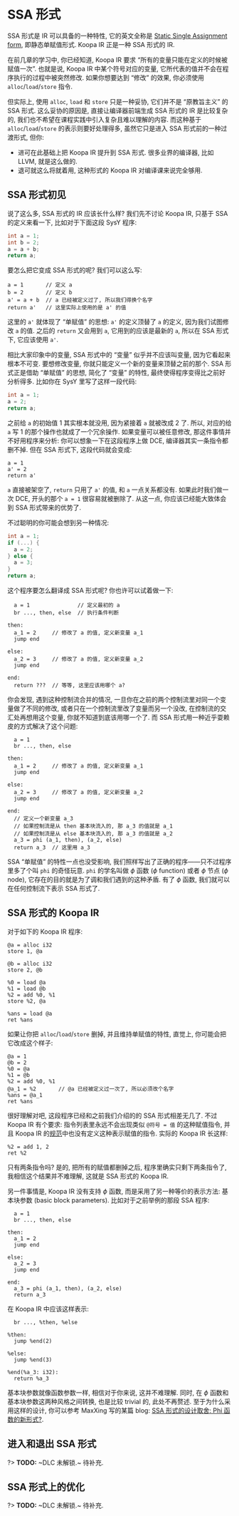 # SSA 形式

SSA 形式是 IR 可以具备的一种特性, 它的英文全称是 [Static Single Assignment form](https://en.wikipedia.org/wiki/Static_single_assignment_form), 即静态单赋值形式. Koopa IR 正是一种 SSA 形式的 IR.

在前几章的学习中, 你已经知道, Koopa IR 要求 “所有的变量只能在定义的时候被赋值一次”. 也就是说, Koopa IR 中某个符号对应的变量, 它所代表的值并不会在程序执行的过程中被突然修改. 如果你想要达到 “修改” 的效果, 你必须使用 `alloc`/`load`/`store` 指令.

但实际上, 使用 `alloc`, `load` 和 `store` 只是一种妥协, 它们并不是 “原教旨主义” 的 SSA 形式. 这么妥协的原因是, 直接让编译器前端生成 SSA 形式的 IR 是比较复杂的, 我们也不希望在课程实践中引入复杂且难以理解的内容. 而这种基于 `alloc`/`load`/`store` 的表示则要好处理得多, 虽然它只是进入 SSA 形式前的一种过渡形式, 但你:

* 进可在此基础上把 Koopa IR 提升到 SSA 形式. 很多业界的编译器, 比如 LLVM, 就是这么做的.
* 退可就这么将就着用, 这种形式的 Koopa IR 对编译课来说完全够用.

## SSA 形式初见

说了这么多, SSA 形式的 IR 应该长什么样? 我们先不讨论 Koopa IR, 只基于 SSA 的定义来看一下, 比如对于下面这段 SysY 程序:

```c
int a = 1;
int b = 2;
a = a + b;
return a;
```

要怎么把它变成 SSA 形式的呢? 我们可以这么写:

```
a = 1       // 定义 a
b = 2       // 定义 b
a' = a + b  // a 已经被定义过了, 所以我们得换个名字
return a'   // 这里实际上使用的是 a' 的值
```

这里的 `a'` 就体现了 “单赋值” 的思想: `a'` 的定义顶替了 `a` 的定义, 因为我们试图修改 `a` 的值. 之后的 `return` 又会用到 `a`, 它用到的应该是最新的 `a`, 所以在 SSA 形式下, 它应该使用 `a'`.

相比大家印象中的变量, SSA 形式中的 “变量” 似乎并不应该叫变量, 因为它看起来根本不可变. 要想修改变量, 你就只能定义一个新的变量来顶替之前的那个. SSA 形式正是借助 “单赋值” 的思想, 简化了 “变量” 的特性, 最终使得程序变得比之前好分析得多. 比如你在 SysY 里写了这样一段代码:

```c
int a = 1;
a = 2;
return a;
```

之前给 `a` 的初始值 1 其实根本就没用, 因为紧接着 `a` 就被改成 2 了. 所以, 对应的给 `a` 写 1 的那个操作也就成了一个冗余操作. 如果变量可以被任意修改, 那这件事情并不好用程序来分析: 你可以想象一下在这段程序上做 DCE, 编译器其实一条指令都删不掉. 但在 SSA 形式下, 这段代码就会变成:

```
a = 1
a' = 2
return a'
```

`a` 直接被架空了, `return` 只用了 `a'` 的值, 和 `a` 一点关系都没有. 如果此时我们做一次 DCE, 开头的那个 `a = 1` 很容易就被删除了. 从这一点, 你应该已经能大致体会到 SSA 形式带来的优势了.

不过聪明的你可能会想到另一种情况:

```c
int a = 1;
if (...) {
  a = 2;
} else {
  a = 3;
}
return a;
```

这个程序要怎么翻译成 SSA 形式呢? 你也许可以试着做一下:

```
  a = 1               // 定义最初的 a
  br ..., then, else  // 执行条件判断

then:
  a_1 = 2     // 修改了 a 的值, 定义新变量 a_1
  jump end

else:
  a_2 = 3     // 修改了 a 的值, 定义新变量 a_2
  jump end

end:
  return ???  // 等等, 这里应该用哪个 a?
```

你会发现, 遇到这种控制流合并的情况, 一旦你在之前的两个控制流里对同一个变量做了不同的修改, 或者只在一个控制流里改了变量而另一个没改, 在控制流的交汇处再想用这个变量, 你就不知道到底该用哪一个了. 而 SSA 形式用一种近乎耍赖皮的方式解决了这个问题:

```
  a = 1
  br ..., then, else

then:
  a_1 = 2     // 修改了 a 的值, 定义新变量 a_1
  jump end

else:
  a_2 = 3     // 修改了 a 的值, 定义新变量 a_2
  jump end

end:
  // 定义一个新变量 a_3
  // 如果控制流是从 then 基本块流入的, 那 a_3 的值就是 a_1
  // 如果控制流是从 else 基本块流入的, 那 a_3 的值就是 a_2
  a_3 = phi (a_1, then), (a_2, else)
  return a_3  // 这里用 a_3
```

SSA “单赋值” 的特性一点也没受影响, 我们照样写出了正确的程序——只不过程序里多了个叫 `phi` 的奇怪玩意. `phi` 的学名叫做 $\phi$ 函数 ($\phi$ function) 或者 $\phi$ 节点 ($\phi$ node), 它存在的目的就是为了调和我们遇到的这种矛盾. 有了 $\phi$ 函数, 我们就可以在任何控制流下表示 SSA 形式了.

## SSA 形式的 Koopa IR

对于如下的 Koopa IR 程序:

```koopa
@a = alloc i32
store 1, @a

@b = alloc i32
store 2, @b

%0 = load @a
%1 = load @b
%2 = add %0, %1
store %2, @a

%ans = load @a
ret %ans
```

如果让你把 `alloc`/`load`/`store` 删掉, 并且维持单赋值的特性, 直觉上, 你可能会把它改成这个样子:

```koopa
@a = 1
@b = 2
%0 = @a
%1 = @b
%2 = add %0, %1
@a_1 = %2       // @a 已经被定义过一次了, 所以必须改个名字
%ans = @a_1
ret %ans
```

很好理解对吧, 这段程序已经和之前我们介绍的的 SSA 形式相差无几了. 不过 Koopa IR 有个要求: 指令列表里永远不会出现类似 `@符号 = 值` 的这种赋值指令, 并且 Koopa IR 的[规范](/misc-app-ref/koopa)中也没有定义这种表示赋值的指令. 实际的 Koopa IR 长这样:

```koopa
%2 = add 1, 2
ret %2
```

只有两条指令吗? 是的, 把所有的赋值都删掉之后, 程序里确实只剩下两条指令了, 我相信这个结果并不难理解, 这就是 SSA 形式的 Koopa IR.

另一件事情是, Koopa IR 没有支持 $\phi$ 函数, 而是采用了另一种等价的表示方法: 基本块参数 (basic block parameters). 比如对于之前举例的那段 SSA 程序:

```
  a = 1
  br ..., then, else

then:
  a_1 = 2
  jump end

else:
  a_2 = 3
  jump end

end:
  a_3 = phi (a_1, then), (a_2, else)
  return a_3
```

在 Koopa IR 中应该这样表示:

```koopa
  br ..., %then, %else

%then:
  jump %end(2)

%else:
  jump %end(3)

%end(%a_3: i32):
  return %a_3
```

基本块参数就像函数参数一样, 相信对于你来说, 这并不难理解. 同时, 在 $\phi$ 函数和基本块参数这两种风格之间转换, 也是比较 trivial 的, 此处不再赘述. 至于为什么采用这样的设计, 你可以参考 MaxXing 写的某篇 blog: [SSA 形式的设计取舍: Phi 函数的新形式?](http://blog.maxxsoft.net/index.php/archives/143/).

## 进入和退出 SSA 形式

?> **TODO:** ~DLC 未解锁.~ 待补充.

## SSA 形式上的优化

?> **TODO:** ~DLC 未解锁.~ 待补充.
